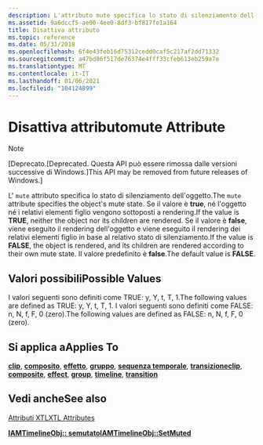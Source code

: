 ```yaml
---
description: L'attributo mute specifica lo stato di silenziamento dell'oggetto.
ms.assetid: 9a6dccf5-ae00-4ee0-8df3-bf817fe1a164
title: Disattiva attributo
ms.topic: reference
ms.date: 05/31/2018
ms.openlocfilehash: 6f4e43feb16d75312cedd0caf5c217af2dd71332
ms.sourcegitcommit: a47bd86f517de76374e4fff33cfeb613eb259a7e
ms.translationtype: MT
ms.contentlocale: it-IT
ms.lasthandoff: 01/06/2021
ms.locfileid: "104124899"
---
```

# <a name="mute-attribute"></a><span data-ttu-id="41639-103">Disattiva attributo</span><span class="sxs-lookup"><span data-stu-id="41639-103">mute Attribute</span></span>

> [!Note]  
> <span data-ttu-id="41639-104">\[Deprecato.</span><span class="sxs-lookup"><span data-stu-id="41639-104">\[Deprecated.</span></span> <span data-ttu-id="41639-105">Questa API può essere rimossa dalle versioni successive di Windows.\]</span><span class="sxs-lookup"><span data-stu-id="41639-105">This API may be removed from future releases of Windows.\]</span></span>

 

<span data-ttu-id="41639-106">L' `mute` attributo specifica lo stato di silenziamento dell'oggetto.</span><span class="sxs-lookup"><span data-stu-id="41639-106">The `mute` attribute specifies the object's mute state.</span></span> <span data-ttu-id="41639-107">Se il valore è **true**, né l'oggetto né i relativi elementi figlio vengono sottoposti a rendering.</span><span class="sxs-lookup"><span data-stu-id="41639-107">If the value is **TRUE**, neither the object nor its children are rendered.</span></span> <span data-ttu-id="41639-108">Se il valore è **false**, viene eseguito il rendering dell'oggetto e viene eseguito il rendering dei relativi elementi figlio in base al relativo stato di silenziamento.</span><span class="sxs-lookup"><span data-stu-id="41639-108">If the value is **FALSE**, the object is rendered, and its children are rendered according to their own mute state.</span></span> <span data-ttu-id="41639-109">Il valore predefinito è **false**.</span><span class="sxs-lookup"><span data-stu-id="41639-109">The default value is **FALSE**.</span></span>

## <a name="possible-values"></a><span data-ttu-id="41639-110">Valori possibili</span><span class="sxs-lookup"><span data-stu-id="41639-110">Possible Values</span></span>

<span data-ttu-id="41639-111">I valori seguenti sono definiti come TRUE: y, Y, t, T, 1.</span><span class="sxs-lookup"><span data-stu-id="41639-111">The following values are defined as TRUE: y, Y, t, T, 1.</span></span> <span data-ttu-id="41639-112">I valori seguenti sono definiti come FALSE: n, N, f, F, 0 (zero).</span><span class="sxs-lookup"><span data-stu-id="41639-112">The following values are defined as FALSE: n, N, f, F, 0 (zero).</span></span>

## <a name="applies-to"></a><span data-ttu-id="41639-113">Si applica a</span><span class="sxs-lookup"><span data-stu-id="41639-113">Applies To</span></span>

<span data-ttu-id="41639-114">[**clip**](clip-element.md), [**composito**](composite-element.md), [**effetto**](effect-element.md), [**gruppo**](group-element.md), [**sequenza temporale**](timeline-element.md), [**transizione**](transition-element.md)</span><span class="sxs-lookup"><span data-stu-id="41639-114">[**clip**](clip-element.md), [**composite**](composite-element.md), [**effect**](effect-element.md), [**group**](group-element.md), [**timeline**](timeline-element.md), [**transition**](transition-element.md)</span></span>

## <a name="see-also"></a><span data-ttu-id="41639-115">Vedi anche</span><span class="sxs-lookup"><span data-stu-id="41639-115">See also</span></span>

<dl> <dt>

[<span data-ttu-id="41639-116">Attributi XTL</span><span class="sxs-lookup"><span data-stu-id="41639-116">XTL Attributes</span></span>](xtl-attributes.md)
</dt> <dt>

[<span data-ttu-id="41639-117">**IAMTimelineObj:: semutato**</span><span class="sxs-lookup"><span data-stu-id="41639-117">**IAMTimelineObj::SetMuted**</span></span>](iamtimelineobj-setmuted.md)
</dt> </dl>

 

 



